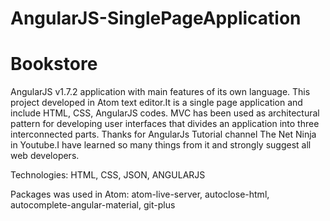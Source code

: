 # AngularJS-SinglePageApplication
# Bookstore
AngularJS v1.7.2 application with main features of its own language.
This project developed in Atom text editor.It is a single page application and include HTML, CSS, AngularJS codes.
MVC has been used as architectural pattern for developing user interfaces that divides an application into three interconnected parts.
Thanks for AngularJs Tutorial channel The Net Ninja in Youtube.I have learned so many things from it and strongly suggest all web developers.

Technologies: HTML, CSS, JSON, ANGULARJS

Packages was used in Atom: atom-live-server, autoclose-html, autocomplete-angular-material, git-plus
